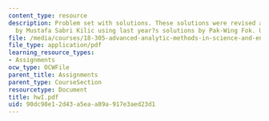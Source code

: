 ```yaml
---
content_type: resource
description: Problem set with solutions. These solutions were revised and extended
  by Mustafa Sabri Kilic using last year?s solutions by Pak-Wing Fok. Used with permission.
file: /media/courses/18-305-advanced-analytic-methods-in-science-and-engineering-fall-2004/90dc98e12d43a5eaa89a917e3aed23d1_hwI.pdf
file_type: application/pdf
learning_resource_types:
- Assignments
ocw_type: OCWFile
parent_title: Assignments
parent_type: CourseSection
resourcetype: Document
title: hwI.pdf
uid: 90dc98e1-2d43-a5ea-a89a-917e3aed23d1
---
```

